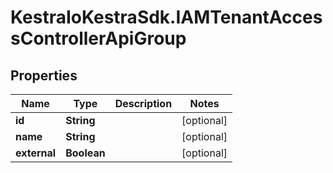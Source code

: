 # KestraIoKestraSdk.IAMTenantAccessControllerApiGroup

## Properties

Name | Type | Description | Notes
------------ | ------------- | ------------- | -------------
**id** | **String** |  | [optional] 
**name** | **String** |  | [optional] 
**external** | **Boolean** |  | [optional] 



